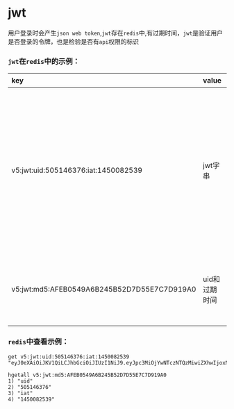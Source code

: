 # jwt

用户登录时会产生`json web token`,`jwt`存在`redis`中,有过期时间，`jwt`是验证用户是否登录的令牌，也是检验是否有`api`权限的标识


### `jwt`在`redis`中的示例：

| key               |  value        |  描述 |
| :--------         | :---------       |:----------------|
| v5:jwt:uid:505146376:iat:1450082539  | jwt字串      | 用户每次登录都会产生不同的jwt,多终端退出登录互不影响 set类型  |
| v5:jwt:md5:AFEB0549A6B245B52D7D55E7C7D919A0 | uid和过期时间   | 退出登陆会清理此key hash类型 |

### `redis`中查看示例：

```
get v5:jwt:uid:505146376:iat:1450082539
"eyJ0eXAiOiJKV1QiLCJhbGciOiJIUzI1NiJ9.eyJpc3MiOjYwNTczNTQzMiwiZXhwIjoxNDUxMDI5NTc4LCJpYXQiOjE0NTA2Njk1NzgsImp0aSI6IjE0NTA2Njk1Nzg4NTM4IiwiZGF0YSI6eyJ1aWQiOjYwNTczNTQzMn19.OClfCMm8IqkKWVDcaTQZDghBu0XVLQ5aSqRJqazatZ8"

hgetall v5:jwt:md5:AFEB0549A6B245B52D7D55E7C7D919A0
1) "uid"
2) "505146376"
3) "iat"
4) "1450082539"
```